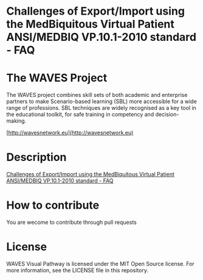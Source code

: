 # Challenges of Export/Import using the MedBiquitous Virtual Patient ANSI/MEDBIQ VP.10.1-2010 standard - FAQ 

# The WAVES Project

The WAVES project combines skill sets of both academic and enterprise partners to make Scenario-based learning (SBL) more accessible for a wide range of professions.  SBL techniques are widely recognised as a key tool in the educational toolkit, for safe training in competency and decision-making.

[http://wavesnetwork.eu](http://wavesnetwork.eu)

# Description

[Challenges of Export/Import using the MedBiquitous Virtual Patient ANSI/MEDBIQ VP.10.1-2010 standard - FAQ](FAQ.md)

# How to contribute
You are wecome to contribute through pull requests

# License 

WAVES Visual Pathway is licensed under the MIT Open Source license. For more information, see the LICENSE file in this repository.

